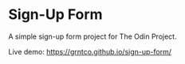 # Sign-Up Form
A simple sign-up form project for The Odin Project.

Live demo: https://grntco.github.io/sign-up-form/
